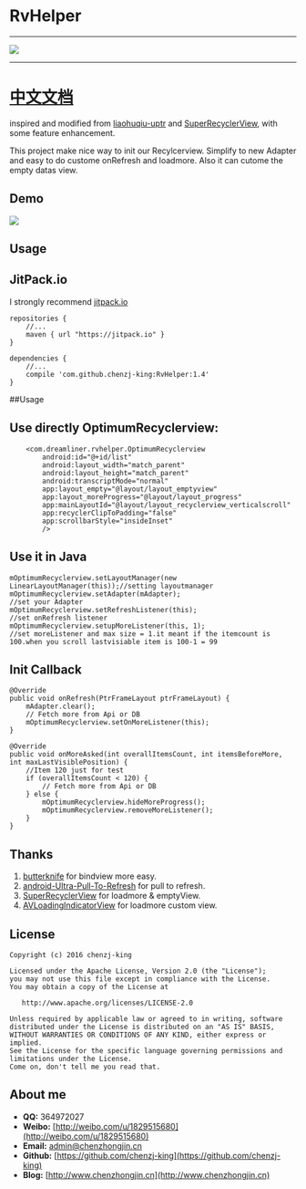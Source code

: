 # RvHelper
-----

[![](https://jitpack.io/v/chenzj-king/RvHelper.svg)](https://jitpack.io/#chenzj-king/RvHelper)

-----
# [中文文档](https://github.com/chenzj-king/RvHelper/blob/master/README-cn.md)   #


inspired and modified from  [liaohuqiu-uptr](https://github.com/liaohuqiu/android-Ultra-Pull-To-Refresh "liaohuqiu-uptr") and [SuperRecyclerView](https://github.com/Malinskiy/SuperRecyclerView "SuperRecyclerView"), with some feature enhancement.  

This project make nice way to init our Recylcerview.  Simplify to new Adapter and easy to do custome onRefresh and loadmore. Also it can cutome the empty datas view. 

## Demo
![](http://i.imgur.com/irhBX5s.gif)

## Usage

## JitPack.io

I strongly recommend [jitpack.io](https://jitpack.io)

    repositories {
    	//...
    	maven { url "https://jitpack.io" }
	}

	dependencies {
		//...
    	compile 'com.github.chenzj-king:RvHelper:1.4'
	}

##Usage

## Use directly OptimumRecyclerview:  

	    <com.dreamliner.rvhelper.OptimumRecyclerview
	        android:id="@+id/list"
	        android:layout_width="match_parent"
	        android:layout_height="match_parent"
	        android:transcriptMode="normal"
	        app:layout_empty="@layout/layout_emptyview"
	        app:layout_moreProgress="@layout/layout_progress"
	        app:mainLayoutId="@layout/layout_recyclerview_verticalscroll"
	        app:recyclerClipToPadding="false"
	        app:scrollbarStyle="insideInset"
	        />

## Use it in Java

    mOptimumRecyclerview.setLayoutManager(new LinearLayoutManager(this));//setting layoutmanager
    mOptimumRecyclerview.setAdapter(mAdapter);							 //set your Adapter
    mOptimumRecyclerview.setRefreshListener(this);						 //set onRefresh listener
    mOptimumRecyclerview.setupMoreListener(this, 1);					 //set moreListener and max size = 1.it meant if the itemcount is 100.when you scroll lastvisiable item is 100-1 = 99

## Init Callback ##

    @Override
    public void onRefresh(PtrFrameLayout ptrFrameLayout) {
        mAdapter.clear();
		// Fetch more from Api or DB
        mOptimumRecyclerview.setOnMoreListener(this);
    }

    @Override
    public void onMoreAsked(int overallItemsCount, int itemsBeforeMore, int maxLastVisiblePosition) {
		//Item 120 just for test
        if (overallItemsCount < 120) {
			// Fetch more from Api or DB
        } else {
            mOptimumRecyclerview.hideMoreProgress();
            mOptimumRecyclerview.removeMoreListener();
        }
    }

## Thanks ##

1.  [butterknife](https://github.com/JakeWharton/butterknife) for bindview more easy.  
2.  [android-Ultra-Pull-To-Refresh](https://github.com/liaohuqiu/android-Ultra-Pull-To-Refresh) for pull to refresh.  
3.  [SuperRecyclerView](https://github.com/Malinskiy/SuperRecyclerView) for loadmore & emptyView.  
4.  [AVLoadingIndicatorView](https://github.com/81813780/AVLoadingIndicatorView) for loadmore custom view.  

## License ##

    Copyright (c) 2016 chenzj-king

    Licensed under the Apache License, Version 2.0 (the "License");
    you may not use this file except in compliance with the License.
    You may obtain a copy of the License at

       http://www.apache.org/licenses/LICENSE-2.0

    Unless required by applicable law or agreed to in writing, software
    distributed under the License is distributed on an "AS IS" BASIS,
    WITHOUT WARRANTIES OR CONDITIONS OF ANY KIND, either express or implied.
    See the License for the specific language governing permissions and
    limitations under the License.
    Come on, don't tell me you read that.

## About me ##

- **QQ:** 364972027
- **Weibo:** [http://weibo.com/u/1829515680](http://weibo.com/u/1829515680)
- **Email:** admin@chenzhongjin.cn
- **Github:** [https://github.com/chenzj-king](https://github.com/chenzj-king)
- **Blog:** [http://www.chenzhongjin.cn](http://www.chenzhongjin.cn)


